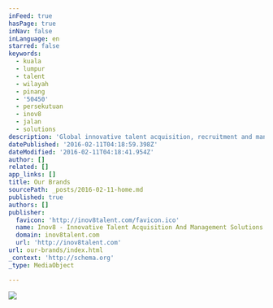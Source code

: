 ```yaml
---
inFeed: true
hasPage: true
inNav: false
inLanguage: en
starred: false
keywords:
  - kuala
  - lumpur
  - talent
  - wilayah
  - pinang
  - '50450'
  - persekutuan
  - inov8
  - jalan
  - solutions
description: 'Global innovative talent acquisition, recruitment and management solutions provider.'
datePublished: '2016-02-11T04:18:59.398Z'
dateModified: '2016-02-11T04:18:41.954Z'
author: []
related: []
app_links: []
title: Our Brands
sourcePath: _posts/2016-02-11-home.md
published: true
authors: []
publisher:
  favicon: 'http://inov8talent.com/favicon.ico'
  name: Inov8 - Innovative Talent Acquisition And Management Solutions
  domain: inov8talent.com
  url: 'http://inov8talent.com'
url: our-brands/index.html
_context: 'http://schema.org'
_type: MediaObject

---
```

![](https://the-grid-user-content.s3-us-west-2.amazonaws.com/2c2547bb-eea4-4fcc-a026-3bbf92bf3ee6.jpg)